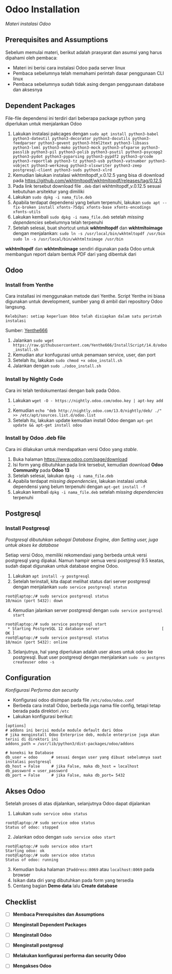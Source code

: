# Odoo Installation
*Materi instalasi Odoo*

## Prerequisites and Assumptions
Sebelum memulai materi, berikut adalah prasyarat dan asumsi yang harus dipahami oleh pembaca:
- Materi ini berisi cara instalasi Odoo pada server linux
- Pembaca sebelumnya telah memahami perintah dasar penggunaan CLI linux
- Pembaca sebelumnya sudah tidak asing dengan penggunaan database dan aksesnya

## Dependent Packages
File-file dependensi ini terdiri dari beberapa package python yang diperlukan untuk menjalankan Odoo
1. Lakukan instalasi pakcages dengan `sudo apt install python3-babel python3-dateutil python3-decorator python3-docutils python3-feedparser python3-gevent python3-html2text python3-libsass python3-lxml python3-mako python3-mock python3-ofxparse python3-passlib python3-pil python3-polib python3-psutil python3-psycopg2 python3-pydot python3-pyparsing python3-pypdf2 python3-qrcode python3-reportlab python3-tz python3-usb python3-vatnumber python3-vobject python3-werkzeug python3-xlsxwriter python3-zeep postgresql-client python3-suds python3-xlrd` 
2. Kemudian lakukan instalasi wkhtmltopdf_v.0.12.5 yang bisa di download pada https://github.com/wkhtmltopdf/wkhtmltopdf/releases/tag/0.12.5 
3. Pada link tersebut download file `.deb` dari wkhtmltopdf_v.0.12.5 sesuai kebutuhan arsitektur yang dimiliki
4. Lakukan `sudo dpkg -i nama_file.deb`
5. Apabila terdapat dependensi yang belum terpenuhi, lakukan `sudo apt --fix-broken install xfonts-75dpi xfonts-base xfonts-encodings xfonts-utils`
6. Lakukan kembali `sudo dpkg -i nama_file.deb` setelah *missing dependencies* sebelumnya telah terpenuhi
7. Setelah selesai, buat shortcut untuk **wkhtmltopdf** dan **wkhtmltoimage** dengan menjalankan:
`sudo ln -s /usr/local/bin/wkhtmltopdf /usr/bin`
`sudo ln -s /usr/local/bin/wkhtmltoimage /usr/bin`


**wkhtmltopdf** dan **wkhtmltoimage** sendiri digunakan pada Odoo untuk membangun report dalam bentuk PDF dari  yang dibentuk dari 

## Odoo

### Install from Yenthe
Cara installasi ini menggunakan metode dari Yenthe. Script Yenthe ini biasa digunakan untuk development, sumber yang di ambil dari repository Odoo langsung.


`Kelebihan: setiap keperluan Odoo telah disiapkan dalam satu perintah instalasi`


Sumber: [Yenthe666](https://github.com/Yenthe666/InstallScript)

1. Jalankan `sudo wget https://raw.githubusercontent.com/Yenthe666/InstallScript/14.0/odoo_install.sh`
2. Kemudian atur konfugurasi untuk penamaan service, user, dan port
3. Setelah itu, lakukan `sudo chmod +x odoo_install.sh`
4. Jalankan dengan `sudo ./odoo_install.sh`

### Install by Nightly Code
Cara ini telah terdokumentasi dengan baik pada Odoo.

1. Lakukan `wget -O - https://nightly.odoo.com/odoo.key | apt-key add -`
2. Kemudian `echo "deb http://nightly.odoo.com/13.0/nightly/deb/ ./" >> /etc/apt/sources.list.d/odoo.list`
3. Setelah itu, lakukan update kemudian install Odoo dengan `apt-get update && apt-get install odoo`

### Install by Odoo .deb file
Cara ini dilakukan untuk mendapatkan versi Odoo yang *stable*.
1. Buka halaman https://www.odoo.com/page/download
2. Isi form yang dibutuhkan pada link tersebut, kemudian download **Odoo Community** pada **Odoo 13**
3. Setelah selesai, lakukan `dpkg -i nama_file.deb`
4. Apabila terdapat *missing dependencies*, lakukan instalasi untuk dependensi yang belum terpenuhi dengan `apt-get install -f`
5. Lakukan kembali `dpkg -i nama_file.deb` setelah *missing dependencies* terpenuhi

## Postgresql

### Install Postgresql
*Postgresql dibutuhkan sebagai Database Engine, dan Setting user, juga untuk akses ke database*

Setiap versi Odoo, memiliki rekomendasi yang berbeda untuk versi postgresql yang dipakai. Namun hampir semua versi postgresql 9.5 keatas, sudah dapat digunakan untuk database engine Odoo.

1. Lakukan `apt install -y postgresql`
2. Setelah terinstall, kita dapat melihat status dari server postgresql dengan menjalankan `sudo service postgresql status`
```
root@laptop:/# sudo service postgresql status
10/main (port 5432): down
```
4. Kemudian jalankan server postgresql dengan `sudo service postgresql start`
```
root@laptop:/# sudo service postgresql start
 * Starting PostgreSQL 12 database server                           [ OK ]
root@laptop:/# sudo service postgresql status
10/main (port 5432): online
```
3. Selanjutnya, hal yang diperlukan adalah user akses untuk odoo ke postgresql. Buat user postgresql dengan menjalankan `sudo -u postgres createuser odoo -s`

## Configuration
*Konfigurasi Performa dan security*

- Konfigurasi odoo disimpan pada file `/etc/odoo/odoo.conf`
- Berbeda cara install Odoo, berbeda juga nama file config, tetapi tetap berada pada direktori `/etc` 
- Lakukan konfigurasi berikut:
```
[options]
# addons ini berisi module module default dari Odoo
# jika menginstall Odoo Enterprise deb, module enterprise juga akan terisi di direktori ini
addons_path = /usr/lib/python3/dist-packages/odoo/addons

# koneksi ke Database
db_user = odoo      # sesuai dengan user yang dibuat sebelumnya saat instalasi postgresql
db_host = False     # jika False, maka db_host = localhost
db_password = user_password
db_port = False     # jika False, maka db_port= 5432
```

## Akses Odoo
Setelah proses di atas dijalankan, selanjutnya Odoo dapat dijalankan

1. Lakukan `sudo service odoo status`
```
root@laptop:/# sudo service odoo status
Status of odoo: stopped
```
2. Jalankan odoo dengan `sudo service odoo start`
```
root@laptop:/# sudo service odoo start
Starting odoo: ok
root@laptop:/# sudo service odoo status
Status of odoo: running
```
3. Kemudian buka halaman `IPaddress:8069` atau `localhost:8069` pada browser
4. Isikan data diri yang dibutuhkan pada form yang tersedia
5. Centang bagian **Demo data** lalu **Create database**

## Checklist
- [ ] **Membaca Prerequisites dan Assumptions**
- [ ] **Menginstall Dependent Packages**
- [ ] **Menginstall Odoo**
- [ ] **Menginstall postgresql**
- [ ] **Melakukan konfigurasi performa dan security Odoo**
- [ ] **Mengakses Odoo**





